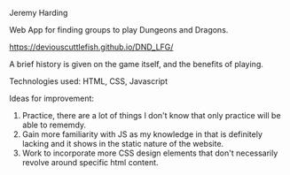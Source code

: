 Jeremy Harding

Web App for finding groups to play Dungeons and Dragons.

https://deviouscuttlefish.github.io/DND_LFG/

A brief history is given on the game itself, and the benefits of playing.

Technologies used: HTML, CSS, Javascript

Ideas for improvement: 
1. Practice, there are a lot of things I don't know that only practice will be able to rememdy. 
2. Gain more familiarity with JS as my knowledge in that is definitely lacking and it shows in the static nature of the website. 
3. Work to incorporate more CSS design elements that don't necessarily revolve around specific html content.
